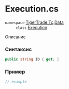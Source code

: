 
# Execution.cs
`namespace` [TigerTrade.Tc](../../../../TigerTrade.Tc.md).[Data](../../../../TigerTrade.Tc/Data.md)  
&nbsp;&nbsp;&nbsp;&nbsp;&nbsp;&nbsp;&nbsp;&nbsp;&nbsp;`class` [Execution](../../Execution.cs.md)

Описание

### Синтаксис
```csharp
public string ID { get; }
```
### Пример  
```csharp
// example
```
